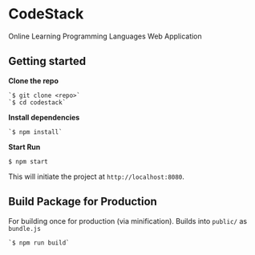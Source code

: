 # CodeStack

Online Learning Programming Languages Web Application

## Getting started

**Clone the repo**

    `$ git clone <repo>`
    `$ cd codestack`

**Install dependencies**

    `$ npm install`

**Start Run**

  `$ npm start`

This will initiate the project at `http://localhost:8080`.

## Build Package for Production

For building once for production (via minification).
Builds into `public/` as `bundle.js`

    `$ npm run build`
